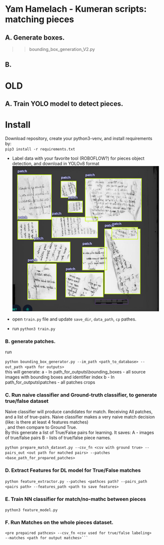 # Yam Hamelach - Kumeran scripts: matching pieces

## A. Generate boxes.

> > bounding_box_generation_V2.py

## B.

# OLD

## A. Train YOLO model to detect pieces.

# Install

Download repository, create your python3-venv, and install requirements by:\
`pip3 install -r requirements.txt`

- Label data with your favorite tool (ROBOFLOW?) for pieces object detection, and download in YOLOv8 format
  ![img.png](readme_supplementary_images/labeling_illustration.png)

- open `train.py` file and update `save_dir`, `data_path`, `cp` pathes.
- run `python3 train.py`

### B. generate patches.

run

`python bounding_box_generator.py --im_path <path_to_database> --out_path <path for outputs>`\
this will generate:
a - In path_for_outputs\bounding_boxes - all source images with bounding boxes and identifier index
b - In path_for_outputs\patches - all patches crops

### C. Run naive classifier and Ground-truth classifier, to generate true/false dataset

Naive classifier will produce candidates for match.
Receiving All patches, and a list of true-pairs.
Naive classifier makes a very naive match decision (like: is there at least 4 features matches)\
, and then compare to Ground True.\
By this generate a list of True/False pairs for learning.
It saves:
A - images of true/false pairs
B - lists of true/false piece names.

`python prepare_match_dataset.py --csv_fn <csv with ground true> --pairs_out <out path for matched pairs> --patches <base_path_for_prepared_patches>`

### D. Extract Features for DL model for True/False matches

`python feature_extractor.py --patches <pathces path? --pairs_path <pairs path> --features_path <path to save features>`

### E. Train NN classifier for match/no-mathc between pieces

`python3 feature_model.py`

### F. Run Matches on the whole pieces dataset.

````python3 PAM_matcher --patches
<pre prepaired pathces> --csv_fn <csv used for true/false labeling>
--matches <path for output matches>```

````
